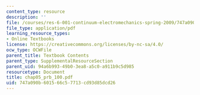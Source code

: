 ```yaml
---
content_type: resource
description: ''
file: /courses/res-6-001-continuum-electromechanics-spring-2009/747a090b601566c57713cd93d85dcd26_chap05_prb_100.pdf
file_type: application/pdf
learning_resource_types:
- Online Textbooks
license: https://creativecommons.org/licenses/by-nc-sa/4.0/
ocw_type: OCWFile
parent_title: Textbook Contents
parent_type: SupplementalResourceSection
parent_uid: 94a6b993-49b0-3ea8-a5c0-a911b9c5d985
resourcetype: Document
title: chap05_prb_100.pdf
uid: 747a090b-6015-66c5-7713-cd93d85dcd26
---
```

